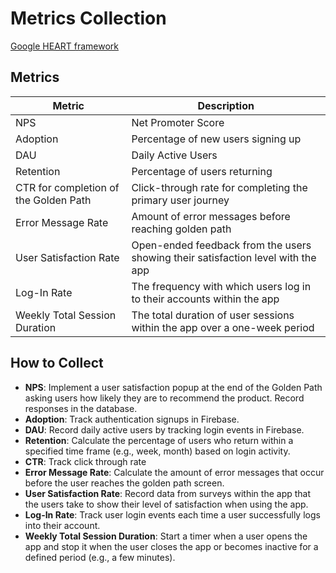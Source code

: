 # Metrics Collection

[Google HEART framework](https://docs.google.com/presentation/d/15eCHSK0DUnF00R8eA2oMMlL9oRtyf8p_ZvA5GdR2UKw/edit?usp=sharing)

## Metrics

| Metric           | Description                          |
|------------------|--------------------------------------|
| NPS              | Net Promoter Score                   |
| Adoption         | Percentage of new users signing up   |
| DAU              | Daily Active Users                   |
| Retention        | Percentage of users returning        |
| CTR for completion of the Golden Path | Click-through rate for completing the primary user journey |
| Error Message Rate | Amount of error messages before reaching golden path |
| User Satisfaction Rate | Open-ended feedback from the users showing their satisfaction level with the app|
| Log-In Rate | The frequency with which users log in to their accounts within the app|
| Weekly Total Session Duration | The total duration of user sessions within the app over a one-week period|


## How to Collect
- **NPS**: Implement a user satisfaction popup at the end of the Golden Path asking users how likely they are to recommend the product. Record responses in the database.
- **Adoption**: Track authentication signups in Firebase.
- **DAU**: Record daily active users by tracking login events in Firebase.
- **Retention**: Calculate the percentage of users who return within a specified time frame (e.g., week, month) based on login activity.
- **CTR**: Track click through rate
- **Error Message Rate**: Calculate the amount of error messages that occur before the user reaches the golden path screen.
- **User Satisfaction Rate**: Record data from surveys within the app that the users take to show their level of satisfaction when using the app.
- **Log-In Rate**: Track user login events each time a user successfully logs into their account.
- **Weekly Total Session Duration**: Start a timer when a user opens the app and stop it when the user closes the app or becomes inactive for a defined period (e.g., a few minutes).

